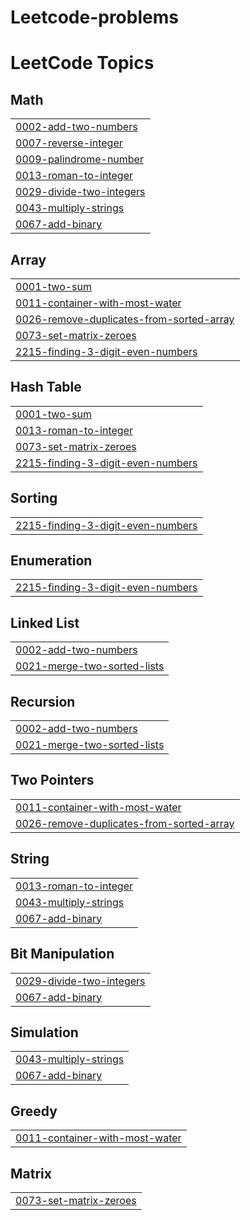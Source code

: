 # Leetcode-problems
<!---LeetCode Topics Start-->
# LeetCode Topics
## Math
|  |
| ------- |
| [0002-add-two-numbers](https://github.com/RahulRaj0904/Leetcode-problems/tree/master/0002-add-two-numbers) |
| [0007-reverse-integer](https://github.com/RahulRaj0904/Leetcode-problems/tree/master/0007-reverse-integer) |
| [0009-palindrome-number](https://github.com/RahulRaj0904/Leetcode-problems/tree/master/0009-palindrome-number) |
| [0013-roman-to-integer](https://github.com/RahulRaj0904/Leetcode-problems/tree/master/0013-roman-to-integer) |
| [0029-divide-two-integers](https://github.com/RahulRaj0904/Leetcode-problems/tree/master/0029-divide-two-integers) |
| [0043-multiply-strings](https://github.com/RahulRaj0904/Leetcode-problems/tree/master/0043-multiply-strings) |
| [0067-add-binary](https://github.com/RahulRaj0904/Leetcode-problems/tree/master/0067-add-binary) |
## Array
|  |
| ------- |
| [0001-two-sum](https://github.com/RahulRaj0904/Leetcode-problems/tree/master/0001-two-sum) |
| [0011-container-with-most-water](https://github.com/RahulRaj0904/Leetcode-problems/tree/master/0011-container-with-most-water) |
| [0026-remove-duplicates-from-sorted-array](https://github.com/RahulRaj0904/Leetcode-problems/tree/master/0026-remove-duplicates-from-sorted-array) |
| [0073-set-matrix-zeroes](https://github.com/RahulRaj0904/Leetcode-problems/tree/master/0073-set-matrix-zeroes) |
| [2215-finding-3-digit-even-numbers](https://github.com/RahulRaj0904/Leetcode-problems/tree/master/2215-finding-3-digit-even-numbers) |
## Hash Table
|  |
| ------- |
| [0001-two-sum](https://github.com/RahulRaj0904/Leetcode-problems/tree/master/0001-two-sum) |
| [0013-roman-to-integer](https://github.com/RahulRaj0904/Leetcode-problems/tree/master/0013-roman-to-integer) |
| [0073-set-matrix-zeroes](https://github.com/RahulRaj0904/Leetcode-problems/tree/master/0073-set-matrix-zeroes) |
| [2215-finding-3-digit-even-numbers](https://github.com/RahulRaj0904/Leetcode-problems/tree/master/2215-finding-3-digit-even-numbers) |
## Sorting
|  |
| ------- |
| [2215-finding-3-digit-even-numbers](https://github.com/RahulRaj0904/Leetcode-problems/tree/master/2215-finding-3-digit-even-numbers) |
## Enumeration
|  |
| ------- |
| [2215-finding-3-digit-even-numbers](https://github.com/RahulRaj0904/Leetcode-problems/tree/master/2215-finding-3-digit-even-numbers) |
## Linked List
|  |
| ------- |
| [0002-add-two-numbers](https://github.com/RahulRaj0904/Leetcode-problems/tree/master/0002-add-two-numbers) |
| [0021-merge-two-sorted-lists](https://github.com/RahulRaj0904/Leetcode-problems/tree/master/0021-merge-two-sorted-lists) |
## Recursion
|  |
| ------- |
| [0002-add-two-numbers](https://github.com/RahulRaj0904/Leetcode-problems/tree/master/0002-add-two-numbers) |
| [0021-merge-two-sorted-lists](https://github.com/RahulRaj0904/Leetcode-problems/tree/master/0021-merge-two-sorted-lists) |
## Two Pointers
|  |
| ------- |
| [0011-container-with-most-water](https://github.com/RahulRaj0904/Leetcode-problems/tree/master/0011-container-with-most-water) |
| [0026-remove-duplicates-from-sorted-array](https://github.com/RahulRaj0904/Leetcode-problems/tree/master/0026-remove-duplicates-from-sorted-array) |
## String
|  |
| ------- |
| [0013-roman-to-integer](https://github.com/RahulRaj0904/Leetcode-problems/tree/master/0013-roman-to-integer) |
| [0043-multiply-strings](https://github.com/RahulRaj0904/Leetcode-problems/tree/master/0043-multiply-strings) |
| [0067-add-binary](https://github.com/RahulRaj0904/Leetcode-problems/tree/master/0067-add-binary) |
## Bit Manipulation
|  |
| ------- |
| [0029-divide-two-integers](https://github.com/RahulRaj0904/Leetcode-problems/tree/master/0029-divide-two-integers) |
| [0067-add-binary](https://github.com/RahulRaj0904/Leetcode-problems/tree/master/0067-add-binary) |
## Simulation
|  |
| ------- |
| [0043-multiply-strings](https://github.com/RahulRaj0904/Leetcode-problems/tree/master/0043-multiply-strings) |
| [0067-add-binary](https://github.com/RahulRaj0904/Leetcode-problems/tree/master/0067-add-binary) |
## Greedy
|  |
| ------- |
| [0011-container-with-most-water](https://github.com/RahulRaj0904/Leetcode-problems/tree/master/0011-container-with-most-water) |
## Matrix
|  |
| ------- |
| [0073-set-matrix-zeroes](https://github.com/RahulRaj0904/Leetcode-problems/tree/master/0073-set-matrix-zeroes) |
<!---LeetCode Topics End-->